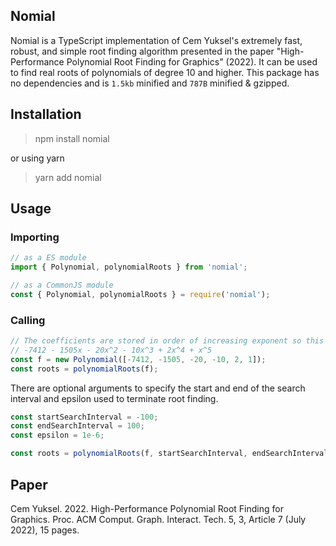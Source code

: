 ## Nomial

Nomial is a TypeScript implementation of Cem Yuksel's extremely fast, robust, and simple root finding algorithm presented in the paper "High-Performance Polynomial Root Finding for Graphics" (2022). It can be used to find real roots of polynomials of degree 10 and higher.  This package has no dependencies and is `1.5kb` minified and `787B` minified & gzipped.

## Installation

> npm install nomial

or using yarn

> yarn add nomial

## Usage

### Importing

```typescript
// as a ES module
import { Polynomial, polynomialRoots } from 'nomial';

// as a CommonJS module
const { Polynomial, polynomialRoots } = require('nomial');
```

### Calling

```typescript
// The coefficients are stored in order of increasing exponent so this polynomial corresponds to
// -7412 - 1505x - 20x^2 - 10x^3 + 2x^4 + x^5
const f = new Polynomial([-7412, -1505, -20, -10, 2, 1]);
const roots = polynomialRoots(f);
```

There are optional arguments to specify the start and end of the search interval and epsilon used to terminate root finding.

```typescript
const startSearchInterval = -100;
const endSearchInterval = 100;
const epsilon = 1e-6;

const roots = polynomialRoots(f, startSearchInterval, endSearchInterval, epsilon);
```

## Paper

Cem Yuksel. 2022. High-Performance Polynomial Root Finding for Graphics. Proc. ACM Comput. Graph. Interact. Tech. 5, 3, Article 7 (July 2022), 15 pages.
